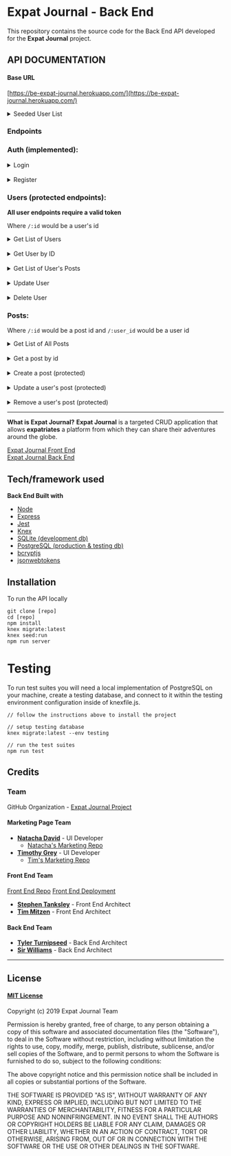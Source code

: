 # Expat Journal - Back End

This repository contains the source code for the Back End API developed for the **Expat Journal** project.

## API DOCUMENTATION

#### Base URL

[https://be-expat-journal.herokuapp.com/](https://be-expat-journal.herokuapp.com/)

<details>
	<summary>Seeded User List</summary>
	
```
id: 1
username: Emilia56
password: 'kk7RYACxba6mLBX'

id: 2
username: Fidel_Padberg86
password: 'JVAVd1TKan8dv1k'

id: 3
username: Merritt_Little25
password: 'mJNcF93Ljb43dgk'

id: 4
username: Coby.Gerhold51
password: 'XOmitW5cHCTzSjP'

id: 5
username: Carson_Russel
password: 'ywKi3f06KW8470O'

id: 6
username: Shad.Heidenreich65
password: 'N5_1hibdYbDEkNW'

id: 7
username: Litzy_Auer61
password: 'ahXhOPGb5lbp29u'

id: 8
username: Mike_Kuphal47
password: 'xmMyfkwhbpBK51o'

id: 9
username: Cordie2
password: 'HTvIavngzJyTKr6'

id: 10
username: Mose.Labadie33
password: '9mzzg3f1hpNTkp7'

id: 11
username: Delilah_Harris63
password: '0XVHgESIQXnGNQn'

id: 12
username: Gaetano.Yost47
password: 'aGBQDU3kOh3lkJw'

id: 13
username: Angelita_Boyer14
password: 'PWgM0r4l1Did0Hq'

id: 14
username: Jon.Reilly97
password: 'vl67PqlcUMfkkGC'

id: 15
username: Mylene.Goyette
password: 'BwbtjBHXJnvaJ_Q'

id: 16
username: Opal_Ondricka
password: 'EYF3enIC541M8Q9'

id: 17
username: Thalia.Bechtelar87
password: '2aL70jloZMU1H79'

id: 18
username: Myra.Effertz0
password: 'rB4HtxvZlTvB0fC'

id: 19
username: Jaunita_Leannon60
password: 'u_yGkuqfarqr3hq'

id: 20
username: Lorna68
password: 's8vHnje7aTnCA_K'

id: 21
username: Loyce.Runte
password: 'HlK9bqza13yEx7H'

id: 22
username: Adelle_Wisozk88
password: 'um0C6fOJLhb8mtT'

id: 23
username: Christophe82
password: 'O5bpP_HcNGV_b9l'

id: 24
username: Dortha.Mohr
password: 'Rs4Il4QvS2auETO'

id: 25
username: Dylan.Mosciski
password: 'CcUS3So7f7DL4O5'
```

</details>

### Endpoints

### Auth (implemented):

<details>
<summary>Login</summary>

- POST Request - `/api/auth/login`
  - username & password required for login
  - sends back success message, user object and auth token

Expects a JSON object from client:

```
{
  "username": "super_user123"
  "password": "super_password48"
}
```

Successful login should return:

```
{
  "message": "Login was successful",
  "user": {
    "id": 25
    "fname": "Example",
    "lname": "User",
    "username": "super_user123"
  }
  "token": "eyJhbGciOiJIUzI1NiIsInR5cCI6IkpXVCJ9.eyJzdWIiOiIyNSIsInVzZXJuYW1lIjoic3VwZXJfdXNlcjEyMyJ9.l7W76ELVDr0Y0QrU086wrpj8aT0j6XMcA6-uXKX8fBE"
}
```

</details>
<br>
<details>
<summary>Register</summary>

- POST Request - `/api/auth/register`
  - requires `fname`, `lname`, `email`, `username`, `password`
  - sends back sucess message, user object and auth token

Expects a JSON object from client:

```
{
  "fname": "Example",
  "lname": "User",
  "email": "user@example.com",
  "username": "super_user123"
  "password": "super_password48"
}
```

Successful registration should return a JSON object w/ web token:

```
{
  "message": "Registration was successful",
  "user": {
    "id": 25
    "fname": "Example",
    "lname": "User",
    "username": "super_user123"
  }
  "token": "eyJhbGciOiJIUzI1NiIsInR5cCI6IkpXVCJ9.eyJzdWIiOiIyNSIsInVzZXJuYW1lIjoic3VwZXJfdXNlcjEyMyJ9.l7W76ELVDr0Y0QrU086wrpj8aT0j6XMcA6-uXKX8fBE"
}
```

</details>

### Users (protected endpoints):

**All user endpoints require a valid token**

Where `/:id` would be a user's id

<details>
<summary>Get List of Users</summary>

- GET Request - `/api/users`
  - requires a valid webtoken

Successful request should return a list of users:

```
[
  {
    "id": 1,
    "fname": "Asa",
    "lname": "Beahan",
    "username": "Gavin.Feil22"
  },
  {
    "id": 2,
    "fname": "Queen",
    "lname": "Hettinger",
    "username": "Dakota42"
  },
  {
    "id": 3,
    "fname": "Rubie",
    "lname": "Schuppe",
    "username": "Deshaun_Corkery"
  }
]
```

</details>
<br>
<details>
<summary>Get User by ID</summary>

- GET Request - `/api/users/:id`
  - requires a valid webtoken

Successful request should return a single user:

```
{
  "id": 2,
  "fname": "Queen",
  "lname": "Hettinger",
  "username": "Dakota42"
}
```

</details>
<br>
<details>
<summary>Get List of User's Posts</summary>

- GET Request - `/api/users/:id/posts`
  - requires a valid webtoken

Successful request should return a list of user's posts:

```
[
  {
    "fname": "Asa",
    "username": "Gavin.Feil22",
    "user_id": 1,
    "title": "facere nobis dicta",
    "city": "West Priscilla",
    "country": "Austria",
    "content": "Nulla deserunt qui et voluptatibus cupiditate omnis velit. Soluta necessitatibus numquam perspiciatis maxime reiciendis molestias atque eius. Est aliquid repudiandae. Laudantium est sit architecto sit laudantium vero impedit sunt. Est qui pariatur illo reiciendis dolorem quam amet est. Facere ad ut qui rerum.",
    "imageURL": "https://picsum.photos/id/1006/300/300",
    "created_at": "2019-09-25T02:45:28.875Z",
    "updated_at": "2019-09-25T02:45:28.875Z"
  },
  {
    "fname": "Asa",
    "username": "Gavin.Feil22",
    "user_id": 1,
    "title": "est voluptas et",
    "city": "Dachmouth",
    "country": "Rwanda",
    "content": "Rerum ut est illo. Qui molestias et magnam sequi. Quisquam dolor modi eum quas a asperiores vel quos.",
    "imageURL": "https://picsum.photos/id/1011/300/300",
    "created_at": "2019-09-25T02:45:28.875Z",
    "updated_at": "2019-09-25T02:45:28.875Z"
  }
]
```

</details>
<br>
<details>
<summary>Update User</summary>

- PUT Request - `/api/users/:id`
  - requires a valid webtoken
  - a specific user can only update their own user info
  - requires a changes object containing the changes you wish to make

Example JSON User Object:

```
{
  "fname": "John",
  "lname": "Doe",
  "email": "jdoe@example.com"
  "username": "johndoe23"
}
```

Example Changes Object:

```
{
  "fname": "Jane",
  "username": "janedoe24"
}
```

Successful Update should return a JSON Object:

```
{
  "message": "User successfully updated",
  "user": {
    "id": 26,
    "fname": "Jane",
    "lname": "Doe",
    "username": "janedoe24"
  }
}
```

</details>
<br>
<details>
<summary>Delete User</summary>

- DELETE Request - `/api/users`
  - requires a valid webtoken
  - a specific user can only delete themselves

Successful Delete should return a JSON Object:

```
{
  "message": "User successfully deleted",
  "deleted": true
}
```

</details>

### Posts:

Where `/:id` would be a post id and `/:user_id` would be a user id

<details>
<summary>Get List of All Posts</summary>

- GET Request - `/api/posts/`

Successful GET request should return a list of all posts

```
[
  {
    "id": 1,
    "date": 1568383863360,
    "user_id": 4,
    "title": "repellat et odit",
    "city": "Hartmannland",
    "country": "Kuwait",
    "content": "Quis maxime ea debitis et adipisci et amet qui. Optio et quas cum. Rem et dolor maiores aut tempora esse rem voluptas.",
    "imageURL": "https://picsum.photos/id/0/300/300",
    "created_at": "2019-09-26 01:05:46",
    "updated_at": "2019-09-26 01:05:46"
  },
  {
    "id": 2,
    "date": 1556530555012,
    "user_id": 6,
    "title": "et voluptas aut",
    "city": "West Muhammad",
    "country": "Saint Martin",
    "content": "Rerum laboriosam voluptatum inventore ut in autem aut. Esse similique voluptatum blanditiis sit nihil excepturi rerum reiciendis. Vel commodi ab unde ratione eligendi deleniti. Est excepturi nihil doloremque in numquam vel ut nulla. Fugit aut repellat.",
    "imageURL": "https://picsum.photos/id/1/300/300",
    "created_at": "2019-09-26 01:05:46",
    "updated_at": "2019-09-26 01:05:46"
  },
  {
    "id": 3,
    "date": 1551697867833,
    "user_id": 18,
    "title": "repellat et non",
    "city": "South Keelyfurt",
    "country": "Lesotho",
    "content": "Unde doloremque impedit voluptatem quisquam dicta. Est quia corrupti delectus quidem magni aspernatur. Nobis deleniti aut voluptatibus non modi nam.",
    "imageURL": "https://picsum.photos/id/10/300/300",
    "created_at": "2019-09-26 01:05:46",
    "updated_at": "2019-09-26 01:05:46"
  }
]
```

</details>
<br>
<details>
<summary>Get a post by id</summary>

- GET Request - `/api/posts/:id`
  - requires a post id passed into the endpoint url

Successful GET request should return a single post

```
// example response from valid GET request to '/api/posts/45'
{
  "id": 45,
  "date": 1550449805777,
  "user_id": 11,
  "title": "illo explicabo voluptatem",
  "city": "New Penelopemouth",
  "country": "Mayotte",
  "content": "Aut omnis asperiores hic quae illum laborum quia dignissimos quaerat. Omnis quia eligendi. Iure porro consequuntur illo omnis at ut illum. Voluptas dolores ut saepe maxime porro atque doloremque. Id velit non error.",
  "imageURL": "https://picsum.photos/id/1040/300/300",
  "created_at": "2019-09-26 01:05:46",
  "updated_at": "2019-09-26 01:05:46"
}
```

</details>
<br>
<details>
<summary>Create a post (protected)</summary>

- PUT Request - `/api/posts/`
  - requires valid web token
  - id stored in token must match the user_id from the sent post object
  - following fields are required: `user_id`, `title`, `content`

Example post object sent to api endpoint

```
{
	"title": "Test Post",
	"date": null,
	"city": "Avon",
	"country": "United States",
	"content": "Test Content",
	"imageURL": "http://picture.com",
	"user_id": 26
}
```

Successful POST request should return a JSON object with a success "message" and "post" that contains the newly created post

```
{
  "message": "Post successfully created",
  "post": {
    "id": 55,
    "date": null,
    "user_id": 26,
    "title": "Test Post",
    "city": "Avon",
    "country": "United States",
    "content": "Test Content",
    "imageURL": "http://picture.com",
    "created_at": "2019-09-26 01:20:50",
    "updated_at": "2019-09-26 01:20:50"
  }
}
```

</details>
<br>
<details>
<summary>Update a user's post (protected)</summary>

- PUT Request - `/api/posts/:id`
  - requires a valid webtoken
  - requires a `user_id` in the changes object for validation purposes
  - id stored in token must match the user_id from the sent post changes object
  - requires a changes object containing the changes you wish to make

Example post object to be changed

```
{
  "id": 55,
  "date": null,
  "user_id": 26,
  "title": "Test Post",
  "city": "Avon",
  "country": "United States",
  "content": "Test Content",
  "imageURL": "http://picture.com",
  "created_at": "2019-09-26 01:20:50",
  "updated_at": "2019-09-26 01:20:50"
}
```

Example Changes Object:

```
{
	"title": "Updated Test Post",
	"date": null,
	"city": "Plainfield",
	"country": "United States",
	"content": "Updated Test Content",
	"user_id": 26
}
```

Successful PUT request should return a JSON object with a success "message" and "post" that contains the newly updated post

```
// example response from valid PUT request to '/api/posts/55'
{
  "message": "Post successfully updated",
  "post": {
    "id": 55,
    "date": null,
    "user_id": 26,
    "title": "Updated Test Post",
    "city": "Plainfield",
    "country": "United States",
    "content": "Updated Test Content",
    "imageURL": "http://picture.com",
    "created_at": "2019-09-26 01:20:50",
    "updated_at": "2019-09-26 01:20:50"
  }
}
```

</details>
<br>
<details>
<summary>Remove a user's post (protected)</summary>

- DELETE Request - `/api/posts/:id/user/:user_id`
  - requires a valid webtoken
  - requires a post `id` and `user_id` in the endpoint url
  - id stored in token must match the user_id from the url parameter

Successful DELETE request should return a JSON object

```
// example response from valid DELETE request to '/api/posts/55/user/26'
{
  "message": "Post was successfully deleted",
  "deleted": true
}
```

</details>

---

**What is Expat Journal?**
**Expat Journal** is a targeted CRUD application that allows **expatriates** a platform from which they can share their adventures around the globe.

[Expat Journal Front End](https://github.com/Build-Week-Expat-Journal-Sept-19/Front-End)
<br />
[Expat Journal Back End](https://github.com/Build-Week-Expat-Journal-Sept-19/Back-End)

## Tech/framework used

<b>Back End Built with</b>

- [Node](https://nodejs.org/)
- [Express](https://expressjs.com/)
- [Jest](https://jestjs.io/)
- [Knex](http://knexjs.org/)
- [SQLite (development db)](https://www.sqlite.org/index.html)
- [PostgreSQL (production & testing db)](https://www.postgresql.org/)
- [bcryptjs](https://github.com/dcodeIO/bcrypt.js#readme)
- [jsonwebtokens](https://github.com/auth0/node-jsonwebtoken#readme)

## Installation

To run the API locally

```
git clone [repo]
cd [repo]
npm install
knex migrate:latest
knex seed:run
npm run server
```

# Testing

To run test suites you will need a local implementation of PostgreSQL on your machine, create a testing database, and connect to it within the testing environment configuration inside of knexfile.js.

```
// follow the instructions above to install the project

// setup testing database
knex migrate:latest --env testing

// run the test suites
npm run test
```

## Credits

### Team

GitHub Organization - [Expat Journal Project](https://github.com/Build-Week-Expat-Journal-Sept-19)

#### Marketing Page Team

- [**Natacha David**](https://github.com/natacha96510) - UI Developer
  - [Natacha's Marketing Repo](https://github.com/Build-Week-Expat-Journal-Sept-19/Marketing-Page-Natacha)
- [**Timothy Grey**](https://github.com/timrcoder) - UI Developer
  - [Tim's Marketing Repo](https://github.com/Build-Week-Expat-Journal-Sept-19/Marketing-Page-Tim)

#### Front End Team

[Front End Repo](https://github.com/Build-Week-Expat-Journal-Sept-19/Front-End)
[Front End Deployment](https://expat-journal-build-week.netlify.com/)

- [**Stephen Tanksley**](https://github.com/StephenTanksley) - Front End Architect
- [**Tim Mitzen**](https://github.com/TimMitzen) - Front End Architect

#### Back End Team

- [**Tyler Turnipseed**](https://github.com/techturnip) - Back End Architect
- [**Sir Williams**](https://github.com/Sir-Williams) - Back End Architect

---

## License

#### [MIT License](https://choosealicense.com/licenses/mit/)

Copyright (c) 2019 Expat Journal Team

Permission is hereby granted, free of charge, to any person obtaining a copy
of this software and associated documentation files (the "Software"), to deal
in the Software without restriction, including without limitation the rights
to use, copy, modify, merge, publish, distribute, sublicense, and/or sell
copies of the Software, and to permit persons to whom the Software is
furnished to do so, subject to the following conditions:

The above copyright notice and this permission notice shall be included in all
copies or substantial portions of the Software.

THE SOFTWARE IS PROVIDED "AS IS", WITHOUT WARRANTY OF ANY KIND, EXPRESS OR
IMPLIED, INCLUDING BUT NOT LIMITED TO THE WARRANTIES OF MERCHANTABILITY,
FITNESS FOR A PARTICULAR PURPOSE AND NONINFRINGEMENT. IN NO EVENT SHALL THE
AUTHORS OR COPYRIGHT HOLDERS BE LIABLE FOR ANY CLAIM, DAMAGES OR OTHER
LIABILITY, WHETHER IN AN ACTION OF CONTRACT, TORT OR OTHERWISE, ARISING FROM,
OUT OF OR IN CONNECTION WITH THE SOFTWARE OR THE USE OR OTHER DEALINGS IN THE
SOFTWARE.
